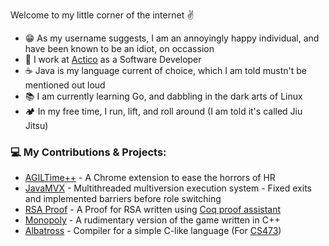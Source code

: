 Welcome to my little corner of the internet ✌ 

- 😁 As my username suggests, I am an annoyingly happy individual, and have been known to be an idiot, on occassion
- 💼 I work at [Actico](https://www.actico.com/#) as a Software Developer
- ☕ Java is my language current of choice, which I am told mustn't be mentioned out loud
- 📚 I am currently learning Go, and dabbling in the dark arts of Linux
- 🏕 In my free time, I run, lift, and roll around (I am told it's called Jiu Jitsu)

### 💻 My Contributions & Projects:
- [AGILTime++](https://github.com/meesha01/AGIL-Plus-Plus) - A Chrome extension to ease the horrors of HR
- [JavaMVX](https://dl.acm.org/doi/pdf/10.1145/3689769) - Multithreaded multiversion execution system - Fixed exits and implemented barriers before role switching
- [RSA Proof](https://github.com/thehappyidiot/coq_rsa_proof) - A Proof for RSA written using [Coq proof assistant](https://rocq-prover.org/)
- [Monopoly](https://github.com/thehappyidiot/Monopoly-graphics.h) - A rudimentary version of the game written in C++
- [Albatross](https://github.com/cs474-uic/cs473-f22-a5-meer2607) - Compiler for a simple C-like language (For [CS473](https://cs474-uic.github.io/cs474-fall2021-site/))

